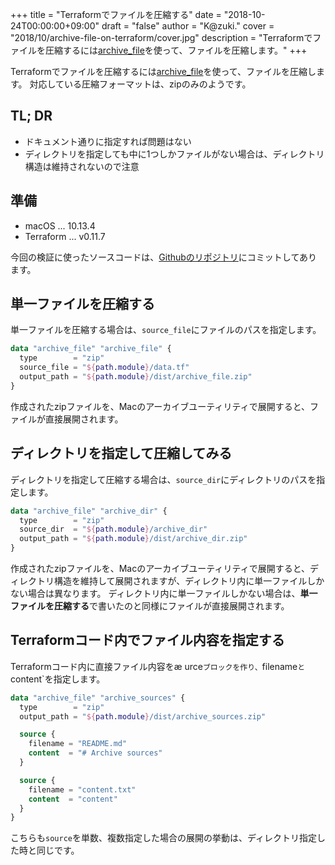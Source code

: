 +++
title = "Terraformでファイルを圧縮する"
date = "2018-10-24T00:00:00+09:00"
draft = "false"
author = "K@zuki."
cover = "2018/10/archive-file-on-terraform/cover.jpg"
description = "Terraformでファイルを圧縮するには[archive_file](https://www.terraform.io/docs/providers/archive/d/archive_file.html)を使って、ファイルを圧縮します。"
+++

Terraformでファイルを圧縮するには[archive_file](https://www.terraform.io/docs/providers/archive/d/archive_file.html)を使って、ファイルを圧縮します。
対応している圧縮フォーマットは、zipのみのようです。

## TL; DR
* ドキュメント通りに指定すれば問題はない
* ディレクトリを指定しても中に1つしかファイルがない場合は、ディレクトリ構造は維持されないので注意

## 準備
* macOS ... 10.13.4
* Terraform ... v0.11.7

今回の検証に使ったソースコードは、[Githubのリポジトリ](https://github.com/corrupt952/terraform_archive_file)にコミットしてあります。

## 単一ファイルを圧縮する
単一ファイルを圧縮する場合は、`source_file`にファイルのパスを指定します。

```terraform
data "archive_file" "archive_file" {
  type        = "zip"
  source_file = "${path.module}/data.tf"
  output_path = "${path.module}/dist/archive_file.zip"
}
```

作成されたzipファイルを、Macのアーカイブユーティリティで展開すると、ファイルが直接展開されます。

## ディレクトリを指定して圧縮してみる
ディレクトリを指定して圧縮する場合は、`source_dir`にディレクトリのパスを指定します。

```terraform
data "archive_file" "archive_dir" {
  type        = "zip"
  source_dir  = "${path.module}/archive_dir"
  output_path = "${path.module}/dist/archive_dir.zip"
}
```

作成されたzipファイルを、Macのアーカイブユーティリティで展開すると、ディレクトリ構造を維持して展開されますが、ディレクトリ内に単一ファイルしかない場合は異なります。
ディレクトリ内に単一ファイルしかない場合は、**単一ファイルを圧縮する**で書いたのと同様にファイルが直接展開されます。

## Terraformコード内でファイル内容を指定する
Terraformコード内に直接ファイル内容をæ
urce`ブロックを作り、`filename`と`content`を指定します。

```terraform
data "archive_file" "archive_sources" {
  type        = "zip"
  output_path = "${path.module}/dist/archive_sources.zip"

  source {
    filename = "README.md"
    content  = "# Archive sources"
  }

  source {
    filename = "content.txt"
    content  = "content"
  }
}
```

こちらも`source`を単数、複数指定した場合の展開の挙動は、ディレクトリ指定した時と同じです。
